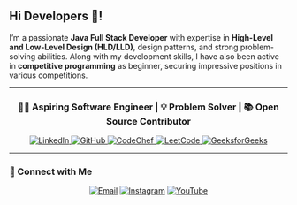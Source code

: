 <h2 align="left">Hi Developers 👋!</h2>

I’m a passionate **Java Full Stack Developer** with expertise in **High-Level and Low-Level Design (HLD/LLD)**, design patterns, and strong problem-solving abilities. Along with my development skills, I have also been active in **competitive programming** as beginner, securing impressive positions in various competitions.

---

<h3 align="center">👨‍💻 Aspiring Software Engineer | 💡 Problem Solver | 📚 Open Source Contributor</h3>

<p align="center">
  <a href="https://www.linkedin.com/in/ptlbhavin0205" target="_blank">
    <img src="https://img.shields.io/badge/LinkedIn-0077B5?style=for-the-badge&logo=linkedin&logoColor=white" alt="LinkedIn">
  </a>
  <a href="https://github.com/techiebhavin" target="_blank">
    <img src="https://img.shields.io/badge/GitHub-100000?style=for-the-badge&logo=github&logoColor=white" alt="GitHub">
  </a>
  <a href="https://codechef.com/users/techiebhavin" target="_blank">
    <img src="https://img.shields.io/badge/CodeChef-5B4638?style=for-the-badge&logo=codechef&logoColor=white" alt="CodeChef">
  </a>
    <a href="https://leetcode.com/u/TechieBhavin" target="_blank">
    <img src="https://img.shields.io/badge/leetCode-FF5722?style=for-the-badge&logo=google-chrome&logoColor=white" alt="LeetCode">
  </a>
  <a href="https://auth.geeksforgeeks.org/user/techiebhavin/" target="_blank">
    <img src="https://img.shields.io/badge/GeeksforGeeks-0F9D58?style=for-the-badge&logo=geeksforgeeks&logoColor=white" alt="GeeksforGeeks">
  </a>
  
</p>

---


### 📩 Connect with Me
<p align="center">
  <a href="mailto:bhavin@example.com"><img src="https://img.shields.io/badge/Email-D14836?style=for-the-badge&logo=gmail&logoColor=white" alt="Email"></a>
  <a href="https://www.instagram.com/techiebhavin"><img src="https://img.shields.io/badge/Instagram-E4405F?style=for-the-badge&logo=instagram&logoColor=white" alt="Instagram"></a>
  <a href="https://www.youtube.com/TechieBhavin"><img src="https://img.shields.io/badge/YouTube-FF0000?style=for-the-badge&logo=youtube&logoColor=white" alt="YouTube"></a>
</p>


